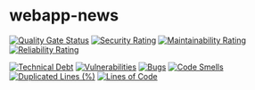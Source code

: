 # webapp-news

[![Quality Gate Status](https://sonarcloud.io/api/project_badges/measure?project=proveuswrong_webapp-news&metric=alert_status)](https://sonarcloud.io/summary/new_code?id=proveuswrong_webapp-news)
[![Security Rating](https://sonarcloud.io/api/project_badges/measure?project=proveuswrong_webapp-news&metric=security_rating)](https://sonarcloud.io/summary/new_code?id=proveuswrong_webapp-news)
[![Maintainability Rating](https://sonarcloud.io/api/project_badges/measure?project=proveuswrong_webapp-news&metric=sqale_rating)](https://sonarcloud.io/summary/new_code?id=proveuswrong_webapp-news)
[![Reliability Rating](https://sonarcloud.io/api/project_badges/measure?project=proveuswrong_webapp-news&metric=reliability_rating)](https://sonarcloud.io/summary/new_code?id=proveuswrong_webapp-news)

[![Technical Debt](https://sonarcloud.io/api/project_badges/measure?project=proveuswrong_webapp-news&metric=sqale_index)](https://sonarcloud.io/summary/new_code?id=proveuswrong_webapp-news)
[![Vulnerabilities](https://sonarcloud.io/api/project_badges/measure?project=proveuswrong_webapp-news&metric=vulnerabilities)](https://sonarcloud.io/summary/new_code?id=proveuswrong_webapp-news)
[![Bugs](https://sonarcloud.io/api/project_badges/measure?project=proveuswrong_webapp-news&metric=bugs)](https://sonarcloud.io/summary/new_code?id=proveuswrong_webapp-news)
[![Code Smells](https://sonarcloud.io/api/project_badges/measure?project=proveuswrong_webapp-news&metric=code_smells)](https://sonarcloud.io/summary/new_code?id=proveuswrong_webapp-news)
[![Duplicated Lines (%)](https://sonarcloud.io/api/project_badges/measure?project=proveuswrong_webapp-news&metric=duplicated_lines_density)](https://sonarcloud.io/summary/new_code?id=proveuswrong_webapp-news)
[![Lines of Code](https://sonarcloud.io/api/project_badges/measure?project=proveuswrong_webapp-news&metric=ncloc)](https://sonarcloud.io/summary/new_code?id=proveuswrong_webapp-news)
